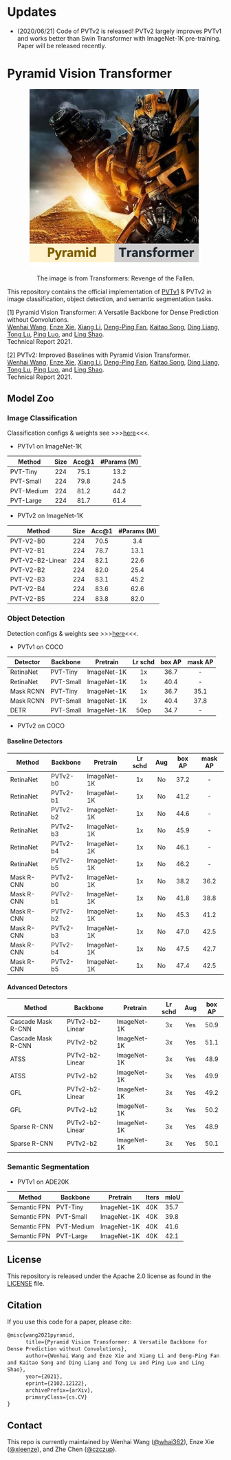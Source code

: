 # Updates
- (2020/06/21) Code of PVTv2 is released! PVTv2 largely improves PVTv1 and works better than Swin Transformer with ImageNet-1K pre-training. Paper will be released recently.

# Pyramid Vision Transformer

<div align="center">
  <img width="400", src="./logo.png">
</div>
<p align="center">
  The image is from Transformers: Revenge of the Fallen.
</p>

This repository contains the official implementation of [PVTv1](https://arxiv.org/abs/2102.12122) & PVTv2 in image classification, object detection, and semantic segmentation tasks.

[1] Pyramid Vision Transformer: A Versatile Backbone for Dense Prediction without Convolutions.<br>
[Wenhai Wang](https://whai362.github.io/), [Enze Xie](https://xieenze.github.io/), [Xiang Li](http://implus.github.io/), [Deng-Ping Fan](https://dpfan.net/), [Kaitao Song](https://scholar.google.com.hk/citations?user=LLk9dR8AAAAJ&hl=zh-CN), [Ding Liang](https://scholar.google.com.hk/citations?user=Dqjnn0gAAAAJ&hl=zh-CN), [Tong Lu](https://cs.nju.edu.cn/lutong/), [Ping Luo](http://luoping.me/), and [Ling Shao](https://scholar.google.com/citations?user=z84rLjoAAAAJ&hl=zh-CN).<br>
Technical Report 2021.

[2] PVTv2: Improved Baselines with Pyramid Vision Transformer.<br>
[Wenhai Wang](https://whai362.github.io/), [Enze Xie](https://xieenze.github.io/), [Xiang Li](http://implus.github.io/), [Deng-Ping Fan](https://dpfan.net/), [Kaitao Song](https://scholar.google.com.hk/citations?user=LLk9dR8AAAAJ&hl=zh-CN), [Ding Liang](https://scholar.google.com.hk/citations?user=Dqjnn0gAAAAJ&hl=zh-CN), [Tong Lu](https://cs.nju.edu.cn/lutong/), [Ping Luo](http://luoping.me/), and [Ling Shao](https://scholar.google.com/citations?user=z84rLjoAAAAJ&hl=zh-CN).<br>
Technical Report 2021.




## Model Zoo

### Image Classification

Classification configs & weights see >>>[here](classification/)<<<.

- PVTv1 on ImageNet-1K

| Method     | Size | Acc@1 | #Params (M) |
|------------|:----:|:-----:|:-----------:|
| PVT-Tiny   |  224 |  75.1 |     13.2    |
| PVT-Small  |  224 |  79.8 |     24.5    |
| PVT-Medium |  224 |  81.2 |     44.2    |
| PVT-Large  |  224 |  81.7 |     61.4    |

- PVTv2 on ImageNet-1K

| Method           | Size | Acc@1 | #Params (M) |
|------------------|:----:|:-----:|:-----------:|
| PVT-V2-B0        |  224 |  70.5 |     3.4     |
| PVT-V2-B1        |  224 |  78.7 |     13.1    |
| PVT-V2-B2-Linear |  224 |  82.1 |     22.6    |
| PVT-V2-B2        |  224 |  82.0 |     25.4    |
| PVT-V2-B3        |  224 |  83.1 |     45.2    |
| PVT-V2-B4        |  224 |  83.6 |     62.6    |
| PVT-V2-B5        |  224 |  83.8 |     82.0    |

### Object Detection 

Detection configs & weights see >>>[here](detection/)<<<.

- PVTv1 on COCO

| Detector  | Backbone  | Pretrain    | Lr schd | box AP | mask AP |
|-----------|-----------|-------------|:-------:|:------:|:-------:|
| RetinaNet | PVT-Tiny  | ImageNet-1K |    1x   |  36.7  |    -    |
| RetinaNet | PVT-Small | ImageNet-1K |    1x   |  40.4  |    -    |
| Mask RCNN | PVT-Tiny  | ImageNet-1K |    1x   |  36.7  |   35.1  |
| Mask RCNN | PVT-Small | ImageNet-1K |    1x   |  40.4  |   37.8  |
| DETR      | PVT-Small | ImageNet-1K |   50ep  |  34.7  |    -    |

- PVTv2 on COCO

#### Baseline Detectors


|   Method   | Backbone | Pretrain    | Lr schd | Aug | box AP | mask AP |
|------------|----------|-------------|:-------:|:---:|:------:|:-------:|
|  RetinaNet | PVTv2-b0 | ImageNet-1K |    1x   |  No |  37.2  |    -    |
|  RetinaNet | PVTv2-b1 | ImageNet-1K |    1x   |  No |  41.2  |    -    |
|  RetinaNet | PVTv2-b2 | ImageNet-1K |    1x   |  No |  44.6  |    -    |
|  RetinaNet | PVTv2-b3 | ImageNet-1K |    1x   |  No |  45.9  |    -    |
|  RetinaNet | PVTv2-b4 | ImageNet-1K |    1x   |  No |  46.1  |    -    |
|  RetinaNet | PVTv2-b5 | ImageNet-1K |    1x   |  No |  46.2  |    -    |
| Mask R-CNN | PVTv2-b0 | ImageNet-1K |    1x   |  No |  38.2  |   36.2  |
| Mask R-CNN | PVTv2-b1 | ImageNet-1K |    1x   |  No |  41.8  |   38.8  |
| Mask R-CNN | PVTv2-b2 | ImageNet-1K |    1x   |  No |  45.3  |   41.2  |
| Mask R-CNN | PVTv2-b3 | ImageNet-1K |    1x   |  No |  47.0  |   42.5  |
| Mask R-CNN | PVTv2-b4 | ImageNet-1K |    1x   |  No |  47.5  |   42.7  |
| Mask R-CNN | PVTv2-b5 | ImageNet-1K |    1x   |  No |  47.4  |   42.5  |


#### Advanced Detectors


| Method             | Backbone        | Pretrain    | Lr schd | Aug | box AP |
|--------------------|-----------------|-------------|:-------:|:---:|:------:|
| Cascade Mask R-CNN | PVTv2-b2-Linear | ImageNet-1K |    3x   | Yes |  50.9  |
| Cascade Mask R-CNN | PVTv2-b2        | ImageNet-1K |    3x   | Yes |  51.1  |
| ATSS          | PVTv2-b2-Linear | ImageNet-1K |    3x   | Yes |  48.9  |
| ATSS          | PVTv2-b2        | ImageNet-1K |    3x   | Yes |  49.9  |
| GFL           | PVTv2-b2-Linear | ImageNet-1K |    3x   | Yes |  49.2  |
| GFL           | PVTv2-b2        | ImageNet-1K |    3x   | Yes |  50.2  |
| Sparse R-CNN  | PVTv2-b2-Linear | ImageNet-1K |    3x   | Yes |  48.9  |
| Sparse R-CNN  | PVTv2-b2        | ImageNet-1K |    3x   | Yes |  50.1  |


### Semantic Segmentation

- PVTv1 on ADE20K

| Method       | Backbone   | Pretrain    | Iters | mIoU |
|--------------|------------|-------------|-------|------|
| Semantic FPN | PVT-Tiny   | ImageNet-1K | 40K   | 35.7 |
| Semantic FPN | PVT-Small  | ImageNet-1K | 40K   | 39.8 |
| Semantic FPN | PVT-Medium | ImageNet-1K | 40K   | 41.6 |
| Semantic FPN | PVT-Large  | ImageNet-1K | 40K   | 42.1 |

## License
This repository is released under the Apache 2.0 license as found in the [LICENSE](LICENSE) file.


## Citation
If you use this code for a paper, please cite:

```
@misc{wang2021pyramid,
      title={Pyramid Vision Transformer: A Versatile Backbone for Dense Prediction without Convolutions}, 
      author={Wenhai Wang and Enze Xie and Xiang Li and Deng-Ping Fan and Kaitao Song and Ding Liang and Tong Lu and Ping Luo and Ling Shao},
      year={2021},
      eprint={2102.12122},
      archivePrefix={arXiv},
      primaryClass={cs.CV}
}
```

## Contact

This repo is currently maintained by Wenhai Wang ([@whai362](https://github.com/whai362)), Enze Xie ([@xieenze](https://github.com/xieenze)), and Zhe Chen ([@czczup](https://github.com/czczup)).
